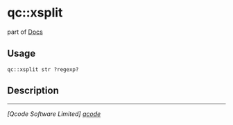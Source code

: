 qc::xsplit
==========

part of [Docs](.)

Usage
-----
`qc::xsplit str ?regexp?`

Description
-----------


----------------------------------
*[Qcode Software Limited] [qcode]*

[qcode]: www.qcode.co.uk "Qcode Software"